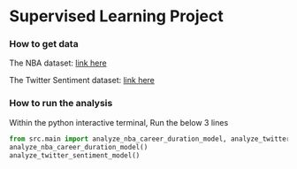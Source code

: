 # Supervised Learning Project

### How to get data

The NBA dataset: [link here](https://www.kaggle.com/datasets/sumitrodatta/nba-aba-baa-stats)

The Twitter Sentiment dataset: [link here](https://www.kaggle.com/datasets/jp797498e/twitter-entity-sentiment-analysis)

### How to run the analysis

Within the python interactive terminal, Run the below 3 lines

```python
from src.main import analyze_nba_career_duration_model, analyze_twitter_sentiment_model
analyze_nba_career_duration_model()
analyze_twitter_sentiment_model()
```

